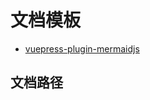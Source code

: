 # 文档模板

- [vuepress-plugin-mermaidjs](https://github.com/eFrane/vuepress-plugin-mermaidjs/blob/master/src/mermaid.js)

## 文档路径
